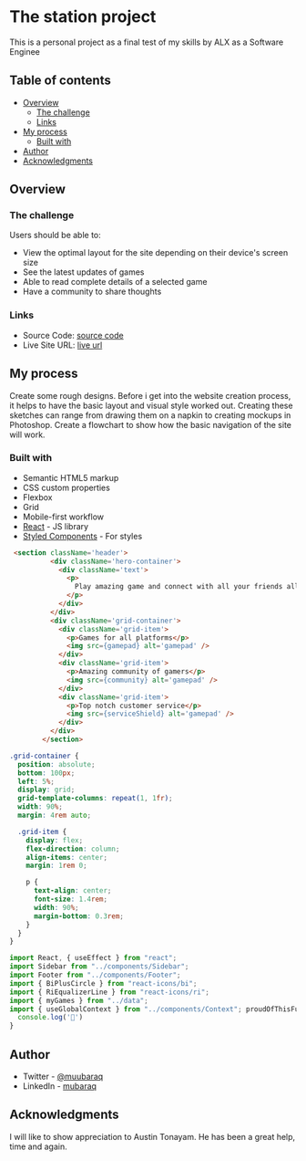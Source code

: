 #  The station project

This is a personal project as a final test of my skills by  ALX as a Software Enginee

## Table of contents

- [Overview](#overview)
  - [The challenge](#the-challenge)
  - [Links](#links)
- [My process](#my-process)
  - [Built with](#built-with)
- [Author](#author)
- [Acknowledgments](#acknowledgments)


## Overview

### The challenge

Users should be able to:

- View the optimal layout for the site depending on their device's screen size
- See the latest updates of games
- Able to read complete details of a selected game
- Have a community to share thoughts


### Links

- Source Code: [source code](https://github.com/muubaraq/insidious)
- Live Site URL: [live url](https://insidious-games.netlify.app/)

## My process
Create some rough designs. Before i get into the website creation process, it helps to have the basic layout and visual style worked out. Creating these sketches can range from drawing them on a napkin to creating mockups in Photoshop. Create a flowchart to show how the basic navigation of the site will work.



### Built with

- Semantic HTML5 markup
- CSS custom properties
- Flexbox
- Grid
- Mobile-first workflow
- [React](https://reactjs.org/) - JS library
- [Styled Components](https://styled-components.com/) - For styles




```html
 <section className='header'>
          <div className='hero-container'>
            <div className='text'>
              <p>
                Play amazing game and connect with all your friends all at once.
              </p>
            </div>
          </div>
          <div className='grid-container'>
            <div className='grid-item'>
              <p>Games for all platforms</p>
              <img src={gamepad} alt='gamepad' />
            </div>
            <div className='grid-item'>
              <p>Amazing community of gamers</p>
              <img src={community} alt='gamepad' />
            </div>
            <div className='grid-item'>
              <p>Top notch customer service</p>
              <img src={serviceShield} alt='gamepad' />
            </div>
          </div>
        </section>
```
```css
.grid-container {
  position: absolute;
  bottom: 100px;
  left: 5%;
  display: grid;
  grid-template-columns: repeat(1, 1fr);
  width: 90%;
  margin: 4rem auto;

  .grid-item {
    display: flex;
    flex-direction: column;
    align-items: center;
    margin: 1rem 0;

    p {
      text-align: center;
      font-size: 1.4rem;
      width: 90%;
      margin-bottom: 0.3rem;
    }
  }
}

```
```js
import React, { useEffect } from "react";
import Sidebar from "../components/Sidebar";
import Footer from "../components/Footer";
import { BiPlusCircle } from "react-icons/bi";
import { RiEqualizerLine } from "react-icons/ri";
import { myGames } from "../data";
import { useGlobalContext } from "../components/Context"; proudOfThisFunc = () => {
  console.log('🎉')
}
```


## Author

- Twitter - [@muubaraq](https://www.twitter.com/muubaraq)
- LinkedIn - [mubaraq](https://www.linkedin.com/in/mubaraq-a-a20b1518b/)


## Acknowledgments
 I will like to show appreciation to Austin Tonayam. He has been a great help, time and again. 
